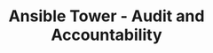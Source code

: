 ---
permalink: /product-documents/ansible-tower/nist-800-53/au/
layout: control_family
title: Ansible Tower - Audit and Accountability
category: Product Documents
lead: |
  Control responses for NIST 800-53 rev4.
subnav:
  data: components.ansible-tower.satisfies
  href: ['#%', control_key]
  text: control_key
product_info:
  name: Ansible Tower
  opencontrol_component: ansible-tower
  control_family_shorthand: AU
---